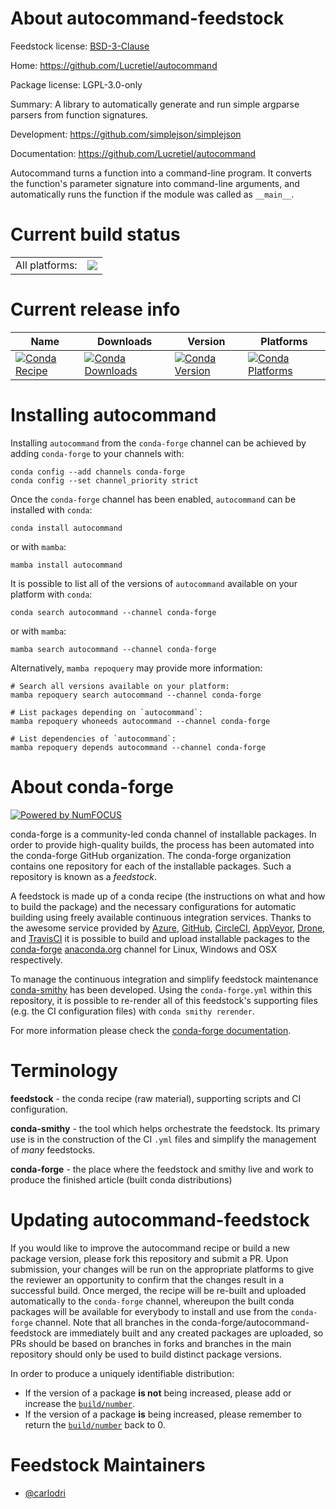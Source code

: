 About autocommand-feedstock
===========================

Feedstock license: [BSD-3-Clause](https://github.com/conda-forge/autocommand-feedstock/blob/main/LICENSE.txt)

Home: https://github.com/Lucretiel/autocommand

Package license: LGPL-3.0-only

Summary: A library to automatically generate and run simple argparse parsers from function signatures.

Development: https://github.com/simplejson/simplejson

Documentation: https://github.com/Lucretiel/autocommand

Autocommand turns a function into a command-line program. It converts
the function's parameter signature into command-line arguments, and
automatically runs the function if the module was called as ``__main__``.


Current build status
====================


<table><tr><td>All platforms:</td>
    <td>
      <a href="https://dev.azure.com/conda-forge/feedstock-builds/_build/latest?definitionId=17967&branchName=main">
        <img src="https://dev.azure.com/conda-forge/feedstock-builds/_apis/build/status/autocommand-feedstock?branchName=main">
      </a>
    </td>
  </tr>
</table>

Current release info
====================

| Name | Downloads | Version | Platforms |
| --- | --- | --- | --- |
| [![Conda Recipe](https://img.shields.io/badge/recipe-autocommand-green.svg)](https://anaconda.org/conda-forge/autocommand) | [![Conda Downloads](https://img.shields.io/conda/dn/conda-forge/autocommand.svg)](https://anaconda.org/conda-forge/autocommand) | [![Conda Version](https://img.shields.io/conda/vn/conda-forge/autocommand.svg)](https://anaconda.org/conda-forge/autocommand) | [![Conda Platforms](https://img.shields.io/conda/pn/conda-forge/autocommand.svg)](https://anaconda.org/conda-forge/autocommand) |

Installing autocommand
======================

Installing `autocommand` from the `conda-forge` channel can be achieved by adding `conda-forge` to your channels with:

```
conda config --add channels conda-forge
conda config --set channel_priority strict
```

Once the `conda-forge` channel has been enabled, `autocommand` can be installed with `conda`:

```
conda install autocommand
```

or with `mamba`:

```
mamba install autocommand
```

It is possible to list all of the versions of `autocommand` available on your platform with `conda`:

```
conda search autocommand --channel conda-forge
```

or with `mamba`:

```
mamba search autocommand --channel conda-forge
```

Alternatively, `mamba repoquery` may provide more information:

```
# Search all versions available on your platform:
mamba repoquery search autocommand --channel conda-forge

# List packages depending on `autocommand`:
mamba repoquery whoneeds autocommand --channel conda-forge

# List dependencies of `autocommand`:
mamba repoquery depends autocommand --channel conda-forge
```


About conda-forge
=================

[![Powered by
NumFOCUS](https://img.shields.io/badge/powered%20by-NumFOCUS-orange.svg?style=flat&colorA=E1523D&colorB=007D8A)](https://numfocus.org)

conda-forge is a community-led conda channel of installable packages.
In order to provide high-quality builds, the process has been automated into the
conda-forge GitHub organization. The conda-forge organization contains one repository
for each of the installable packages. Such a repository is known as a *feedstock*.

A feedstock is made up of a conda recipe (the instructions on what and how to build
the package) and the necessary configurations for automatic building using freely
available continuous integration services. Thanks to the awesome service provided by
[Azure](https://azure.microsoft.com/en-us/services/devops/), [GitHub](https://github.com/),
[CircleCI](https://circleci.com/), [AppVeyor](https://www.appveyor.com/),
[Drone](https://cloud.drone.io/welcome), and [TravisCI](https://travis-ci.com/)
it is possible to build and upload installable packages to the
[conda-forge](https://anaconda.org/conda-forge) [anaconda.org](https://anaconda.org/)
channel for Linux, Windows and OSX respectively.

To manage the continuous integration and simplify feedstock maintenance
[conda-smithy](https://github.com/conda-forge/conda-smithy) has been developed.
Using the ``conda-forge.yml`` within this repository, it is possible to re-render all of
this feedstock's supporting files (e.g. the CI configuration files) with ``conda smithy rerender``.

For more information please check the [conda-forge documentation](https://conda-forge.org/docs/).

Terminology
===========

**feedstock** - the conda recipe (raw material), supporting scripts and CI configuration.

**conda-smithy** - the tool which helps orchestrate the feedstock.
                   Its primary use is in the construction of the CI ``.yml`` files
                   and simplify the management of *many* feedstocks.

**conda-forge** - the place where the feedstock and smithy live and work to
                  produce the finished article (built conda distributions)


Updating autocommand-feedstock
==============================

If you would like to improve the autocommand recipe or build a new
package version, please fork this repository and submit a PR. Upon submission,
your changes will be run on the appropriate platforms to give the reviewer an
opportunity to confirm that the changes result in a successful build. Once
merged, the recipe will be re-built and uploaded automatically to the
`conda-forge` channel, whereupon the built conda packages will be available for
everybody to install and use from the `conda-forge` channel.
Note that all branches in the conda-forge/autocommand-feedstock are
immediately built and any created packages are uploaded, so PRs should be based
on branches in forks and branches in the main repository should only be used to
build distinct package versions.

In order to produce a uniquely identifiable distribution:
 * If the version of a package **is not** being increased, please add or increase
   the [``build/number``](https://docs.conda.io/projects/conda-build/en/latest/resources/define-metadata.html#build-number-and-string).
 * If the version of a package **is** being increased, please remember to return
   the [``build/number``](https://docs.conda.io/projects/conda-build/en/latest/resources/define-metadata.html#build-number-and-string)
   back to 0.

Feedstock Maintainers
=====================

* [@carlodri](https://github.com/carlodri/)

